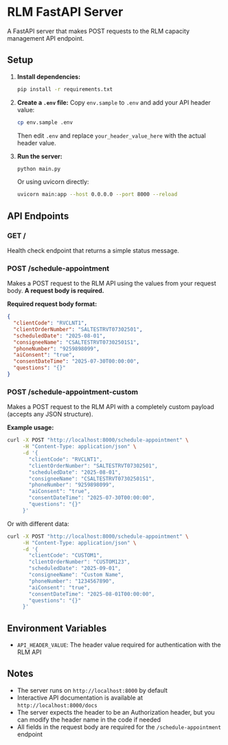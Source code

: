 # RLM FastAPI Server

A FastAPI server that makes POST requests to the RLM capacity management API endpoint.

## Setup

1. **Install dependencies:**
   ```bash
   pip install -r requirements.txt
   ```

2. **Create a `.env` file:**
   Copy `env.sample` to `.env` and add your API header value:
   ```bash
   cp env.sample .env
   ```
   Then edit `.env` and replace `your_header_value_here` with the actual header value.

3. **Run the server:**
   ```bash
   python main.py
   ```
   Or using uvicorn directly:
   ```bash
   uvicorn main:app --host 0.0.0.0 --port 8000 --reload
   ```

## API Endpoints

### GET /
Health check endpoint that returns a simple status message.

### POST /schedule-appointment
Makes a POST request to the RLM API using the values from your request body. **A request body is required.**

**Required request body format:**
```json
{
  "clientCode": "RVCLNT1",
  "clientOrderNumber": "SALTESTRVT07302501",
  "scheduledDate": "2025-08-01",
  "consigneeName": "CSALTESTRVT07302501S1",
  "phoneNumber": "9259898099",
  "aiConsent": "true",
  "consentDateTime": "2025-07-30T00:00:00",
  "questions": "{}"
}
```

### POST /schedule-appointment-custom
Makes a POST request to the RLM API with a completely custom payload (accepts any JSON structure).

**Example usage:**
```bash
curl -X POST "http://localhost:8000/schedule-appointment" \
     -H "Content-Type: application/json" \
     -d '{
       "clientCode": "RVCLNT1",
       "clientOrderNumber": "SALTESTRVT07302501",
       "scheduledDate": "2025-08-01",
       "consigneeName": "CSALTESTRVT07302501S1",
       "phoneNumber": "9259898099",
       "aiConsent": "true",
       "consentDateTime": "2025-07-30T00:00:00",
       "questions": "{}"
     }'
```

Or with different data:
```bash
curl -X POST "http://localhost:8000/schedule-appointment" \
     -H "Content-Type: application/json" \
     -d '{
       "clientCode": "CUSTOM1",
       "clientOrderNumber": "CUSTOM123",
       "scheduledDate": "2025-09-01",
       "consigneeName": "Custom Name",
       "phoneNumber": "1234567890",
       "aiConsent": "true",
       "consentDateTime": "2025-08-01T00:00:00",
       "questions": "{}"
     }'
```

## Environment Variables

- `API_HEADER_VALUE`: The header value required for authentication with the RLM API

## Notes

- The server runs on `http://localhost:8000` by default
- Interactive API documentation is available at `http://localhost:8000/docs`
- The server expects the header to be an Authorization header, but you can modify the header name in the code if needed
- All fields in the request body are required for the `/schedule-appointment` endpoint 